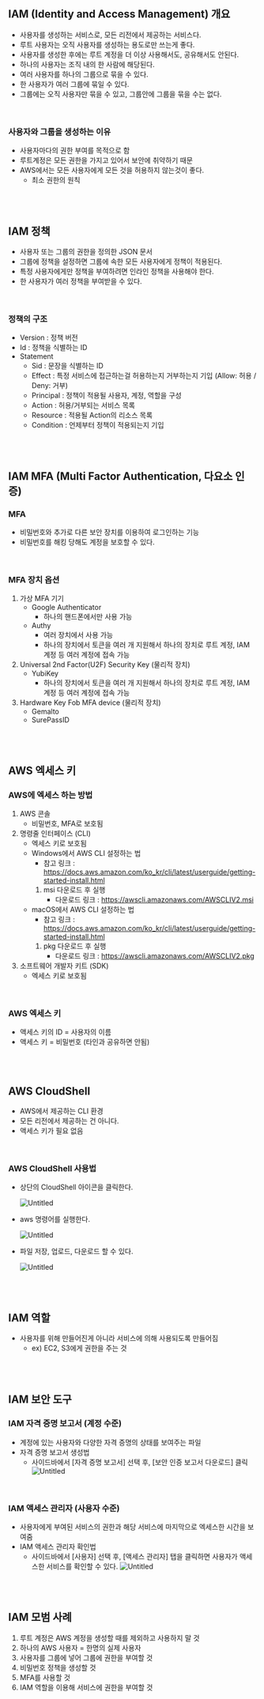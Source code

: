 ## IAM (Identity and Access Management) 개요

- 사용자를 생성하는 서비스로, 모든 리전에서 제공하는 서비스다.
- 루트 사용자는 오직 사용자를 생성하는 용도로만 쓰는게 좋다.
- 사용자를 생성한 후에는 루트 계정을 더 이상 사용해서도, 공유해서도 안된다.
- 하나의 사용자는 조직 내의 한 사람에 해당된다.
- 여러 사용자를 하나의 그룹으로 묶을 수 있다.
- 한 사용자가 여러 그룹에 묶일 수 있다.
- 그룹에는 오직 사용자만 묶을 수 있고, 그룹안에 그룹을 묶을 수는 없다.

<br>

### 사용자와 그룹을 생성하는 이유

- 사용자마다의 권한 부여를 목적으로 함
- 루트계정은 모든 권한을 가지고 있어서 보안에 취약하기 때문
- AWS에서는 모든 사용자에게 모든 것을 허용하지 않는것이 좋다.
  - 최소 권한의 원칙

<br>
<br>

## IAM 정책

- 사용자 또는 그룹의 권한을 정의한 JSON 문서
- 그룹에 정책을 설정하면 그룹에 속한 모든 사용자에게 정책이 적용된다.
- 특정 사용자에게만 정책을 부여하려면 인라인 정책을 사용해야 한다.
- 한 사용자가 여러 정책을 부여받을 수 있다.

<br>

### 정책의 구조

- Version : 정책 버전
- Id : 정책을 식별하는 ID
- Statement
  - Sid : 문장을 식별하는 ID
  - Effect : 특정 서비스에 접근하는걸 허용하는지 거부하는지 기입 (Allow: 허용 / Deny: 거부)
  - Principal : 정책이 적용될 사용자, 계정, 역할을 구성
  - Action : 허용/거부되는 서비스 목록
  - Resource : 적용될 Action의 리소스 목록
  - Condition : 언제부터 정책이 적용되는지 기입

<br>
<br>

## IAM MFA (Multi Factor Authentication, 다요소 인증)

### MFA

- 비밀번호와 추가로 다른 보안 장치를 이용하여 로그인하는 기능
- 비밀번호를 해킹 당해도 계정을 보호할 수 있다.

<br>

### MFA 장치 옵션

1. 가상 MFA 기기
   - Google Authenticator
     - 하나의 핸드폰에서만 사용 가능
   - Authy
     - 여러 장치에서 사용 가능
     - 하나의 장치에서 토큰을 여러 개 지원해서 하나의 장치로 루트 계정, IAM 계정 등 여러 계정에 접속 가능
2. Universal 2nd Factor(U2F) Security Key (물리적 장치)
   - YubiKey
     - 하나의 장치에서 토큰을 여러 개 지원해서 하나의 장치로 루트 계정, IAM 계정 등 여러 계정에 접속 가능
3. Hardware Key Fob MFA device (물리적 장치)
   - Gemalto
   - SurePassID

<br>
<br>

## AWS 엑세스 키

### AWS에 엑세스 하는 방법

1. AWS 콘솔
   - 비밀번호, MFA로 보호됨
2. 명령줄 인터페이스 (CLI)
   - 엑세스 키로 보호됨
   - Windows에서 AWS CLI 설정하는 법
     - 참고 링크 : https://docs.aws.amazon.com/ko_kr/cli/latest/userguide/getting-started-install.html
     1. msi 다운로드 후 실행
        - 다운로드 링크 : https://awscli.amazonaws.com/AWSCLIV2.msi
   - macOS에서 AWS CLI 설정하는 법
     - 참고 링크 : https://docs.aws.amazon.com/ko_kr/cli/latest/userguide/getting-started-install.html
     1. pkg 다운로드 후 실행
        - 다운로드 링크 : https://awscli.amazonaws.com/AWSCLIV2.pkg
3. 소프트웨어 개발자 키트 (SDK)
   - 엑세스 키로 보호됨

<br>

### AWS 엑세스 키

- 액세스 키의 ID = 사용자의 이름
- 액세스 키 = 비밀번호 (타인과 공유하면 안됨)

<br>
<br>

## AWS CloudShell

- AWS에서 제공하는 CLI 환경
- 모든 리전에서 제공하는 건 아니다.
- 액세스 키가 필요 없음

<br>

### AWS CloudShell 사용법

- 상단의 CloudShell 아이콘을 클릭한다.

  ![Untitled](https://github.com/felix980131/TIL/assets/121104335/e4949d6a-c815-46cf-8e96-c256886b740d)

- aws 명령어를 실행한다.

  ![Untitled](https://github.com/felix980131/TIL/assets/121104335/ccb4da62-b379-40d7-8533-e048a36ee621)

- 파일 저장, 업로드, 다운로드 할 수 있다.

  ![Untitled](https://github.com/felix980131/TIL/assets/121104335/f9b23c45-88ac-45ab-892f-cca1d2562743)

<br>
<br>

## IAM 역할

- 사용자를 위해 만들어진게 아니라 서비스에 의해 사용되도록 만들어짐
  - ex) EC2, S3에게 권한을 주는 것

<br>
<br>

## IAM 보안 도구

### IAM 자격 증명 보고서 (계정 수준)

- 계정에 있는 사용자와 다양한 자격 증명의 상태를 보여주는 파일
- 자격 증명 보고서 생성법
  - 사이드바에서 [자격 증명 보고서] 선택 후, [보안 인증 보고서 다운로드] 클릭
    ![Untitled](https://github.com/felix980131/TIL/assets/121104335/5f34a69b-8903-4bdf-8a19-2ff2fc6bc9bb)

<br>

### IAM 액세스 관리자 (사용자 수준)

- 사용자에게 부여된 서비스의 권한과 해당 서비스에 마지막으로 엑세스한 시간을 보여줌
- IAM 액세스 관리자 확인법
  - 사이드바에서 [사용자] 선택 후, [액세스 관리자] 탭을 클릭하면 사용자가 액세스한 서비스를 확인할 수 있다.
    ![Untitled](https://github.com/felix980131/TIL/assets/121104335/30abda37-bc38-4421-8e98-fcf11f4de868)

<br>
<br>

## IAM 모범 사례

1. 루트 계정은 AWS 계정을 생성할 때를 제외하고 사용하지 말 것
2. 하나의 AWS 사용자 = 한명의 실제 사용자
3. 사용자를 그룹에 넣어 그룹에 권한을 부여할 것
4. 비밀번호 정책을 생성할 것
5. MFA를 사용할 것
6. IAM 역할을 이용해 서비스에 권한을 부여할 것
